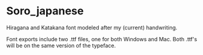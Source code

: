 # Soro_japanese
Hiragana and Katakana font modeled after my (current) handwriting.

Font exports include two .ttf files, one for both Windows and Mac. Both .ttf's will be on the same version of the typeface.

